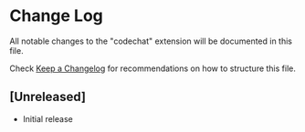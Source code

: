 # Change Log

All notable changes to the "codechat" extension will be documented in this file.

Check [Keep a Changelog](http://keepachangelog.com/) for recommendations on how to structure this file.

## [Unreleased]

- Initial release